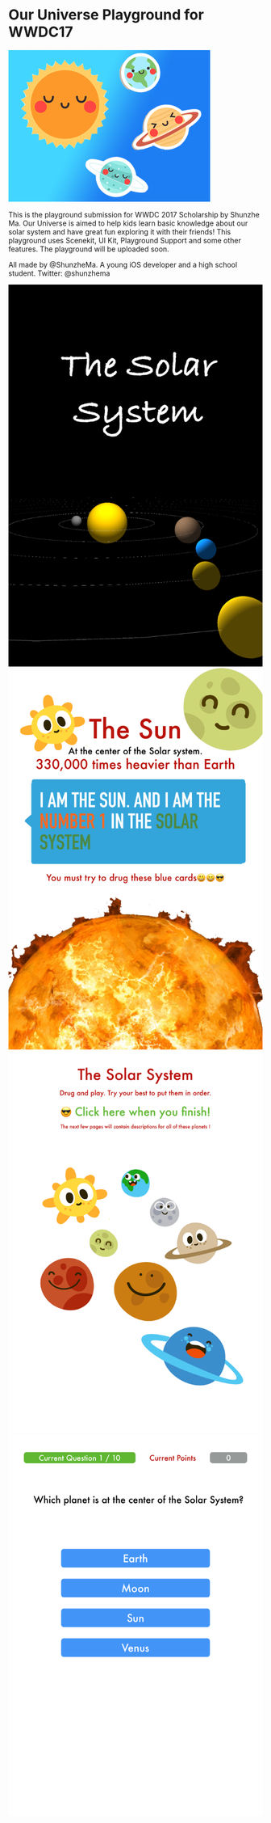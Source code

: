 # Our Universe Playground for WWDC17

![Our Universe Logo](Pictures/logo.png)

This is the playground submission for WWDC 2017 Scholarship by Shunzhe Ma. Our Universe is aimed to help kids learn basic knowledge about our solar system and have great fun exploring it with their friends! This playground uses Scenekit, UI Kit, Playground Support and some other features.
The playground will be uploaded soon.

All made by @ShunzheMa. A young iOS developer and a high school student.
Twitter: @shunzhema

![Our Universe ss1](Pictures/screenshot1.PNG)
![Our Universe ss2](Pictures/screenshot2.PNG)
![Our Universe ss3](Pictures/screenshot3.PNG)
![Our Universe ss4](Pictures/screenshot4.PNG)
